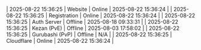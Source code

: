 | 2025-08-22 15:36:25 | Website | Online | 2025-08-22 15:36:24 |
| 2025-08-22 15:36:25 | Registration | Online | 2025-08-22 15:36:24 |
| 2025-08-22 15:36:25 | Auth Server | Offline | 2025-08-18 09:33:31 |
| 2025-08-22 15:36:25 | Kezan (PvE) | Offline | 2025-08-03 17:58:02 |
| 2025-08-22 15:36:25 | Gurubashi (PvP) | Offline | N/A |
| 2025-08-22 15:36:25 | Cloudflare | Online | 2025-08-22 15:36:24 |

